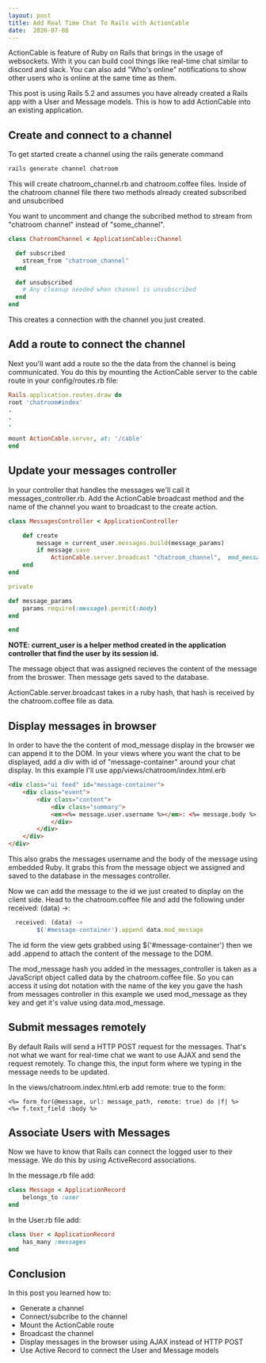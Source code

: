 ```yaml
---
layout: post
title: Add Real Time Chat To Rails with ActionCable
date:  2020-07-08
---
```


ActionCable is feature of Ruby on Rails that brings in the usage of websockets. With it you can build cool things like real-time chat similar to discord and slack. You can also add "Who's online" notifications to show other users who is online at the same time as them.

This post is using Rails 5.2 and assumes you have already created a Rails app with a User and Message models. This is how to add ActionCable into an existing application.


## Create and connect to a channel

To get started create a channel using the rails generate command

```bash
rails generate channel chatroom
```

This will create chatroom_channel.rb and chatroom.coffee files. Inside of the chatroom channel file there two methods already created subscribed and unsubcribed

You want to uncomment and change the subcribed method to stream from "chatroom channel" instead of "some_channel".

```ruby
class ChatroomChannel < ApplicationCable::Channel

  def subscribed
    stream_from "chatroom_channel"
  end

  def unsubscribed
    # Any cleanup needed when channel is unsubscribed
  end
end
```

This creates a connection with the channel you just created.

## Add a route to connect the channel

Next you'll want add a route so the the data from the channel is being communicated. You do this by mounting the ActionCable server to the cable route in your config/routes.rb file:

```ruby
Rails.application.routes.draw do
root 'chatroom#index'
.
.
.

mount ActionCable.server, at: '/cable'
end
```

## Update your messages controller 

In your controller that handles the messages we'll call it messages_controller.rb. Add the ActionCable broadcast method and the name of the channel you want to broadcast to the create action.

```ruby
class MessagesController < ApplicationController

    def create
        message = current_user.messages.build(message_params)
        if message.save
            ActionCable.server.broadcast "chatroom_channel",  mod_message: message.body
    end
end

private

def message_params
    params.require(:message).permit(:body)
end

end
```

**NOTE: current_user is a helper method created in the application controller that find the user by its session id.**

The message object that was assigned recieves the content of the message from the broswer. Then message gets saved to the database.

ActionCable.server.broadcast takes in a ruby hash, that hash is received by the chatroom.coffee file as data. 

## Display messages in browser

In order to have the the content of mod_message display in the browser we can append it to the DOM. In your views where you want the chat to be displayed, add a div with id of "message-container" around your chat display. In this example I'll use app/views/chatroom/index.html.erb


```html
<div class="ui feed" id="message-container">
    <div class="event">
        <div class="content">
            <div class="summary">
            <em><%= message.user.username %></em>: <%= message.body %>
            </div>
        </div>
    </div>
</div>
```

This also grabs the messages username and the body of the message using embedded Ruby. It grabs this from the message object we assigned and saved to the database in the messages controller. 

Now we can add the message to the id we just created to display on the client side. Head to the chatroom.coffee file and add the following under received: (data) ->:

```javascript
  received: (data) ->
        $('#message-container').append data.mod_message
```

The id form the view gets grabbed using $('#message-container') then we add .append to attach the content of the message to the DOM.

The mod_message hash you added in the messages_controller is taken as a JavaScript object called data by the chatroom.coffee file. So you can access it using dot notation with the name of the key you gave the hash from messages controller in this example we used mod_message as they key and get it's value using data.mod_message.


## Submit messages remotely

By default Rails will send a HTTP POST request for the messages. That's not what we want for real-time chat we want to use AJAX and send the request remotely. To change this, the input form where we typing in the message needs to be updated.

In the views/chatroom.index.html.erb add remote: true to the form:

```erb
<%= form_for(@message, url: message_path, remote: true) do |f| %>
<%= f.text_field :body %>
```

## Associate Users with Messages

Now we have to know that Rails can connect the logged user to their message. We do this by using ActiveRecord associations.

In the message.rb file add:
```ruby
class Message < ApplicationRecord
    belongs_to :user
end
```


In the User.rb file add: 
```ruby
class User < ApplicationRecord
    has_many :messages
end
```

## Conclusion

In this post you learned how to:

* Generate a channel
* Connect/subcribe to the channel
* Mount the ActionCable route
* Broadcast the channel 
* Display messages in the browser using AJAX instead of HTTP POST
* Use Active Record to connect the User and Message models





